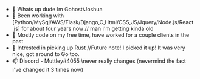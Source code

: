 - 👋 Whats up dude Im Gohost/Joshua
- 👀 Been working with [Python/MySql/AWS/Flask/Django,C,Html/CSS,JS/Jquery/Node.js/React.js] for about four years now // man I'm getting kinda old
- 🌱 Mostly code on my free time, have worked for a couple clients in the past
- 💞️ Intrested in picking up Rust //Future note! I picked it up! It was very nice, got around to Go too.
- 📫 Discord - Muttley#4055 \\never really changes (nevermind the fact I've changed it 3 times now)
